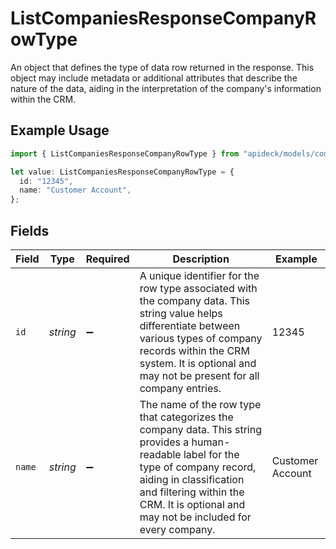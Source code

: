 # ListCompaniesResponseCompanyRowType

An object that defines the type of data row returned in the response. This object may include metadata or additional attributes that describe the nature of the data, aiding in the interpretation of the company's information within the CRM.

## Example Usage

```typescript
import { ListCompaniesResponseCompanyRowType } from "apideck/models/components";

let value: ListCompaniesResponseCompanyRowType = {
  id: "12345",
  name: "Customer Account",
};
```

## Fields

| Field                                                                                                                                                                                                                                                    | Type                                                                                                                                                                                                                                                     | Required                                                                                                                                                                                                                                                 | Description                                                                                                                                                                                                                                              | Example                                                                                                                                                                                                                                                  |
| -------------------------------------------------------------------------------------------------------------------------------------------------------------------------------------------------------------------------------------------------------- | -------------------------------------------------------------------------------------------------------------------------------------------------------------------------------------------------------------------------------------------------------- | -------------------------------------------------------------------------------------------------------------------------------------------------------------------------------------------------------------------------------------------------------- | -------------------------------------------------------------------------------------------------------------------------------------------------------------------------------------------------------------------------------------------------------- | -------------------------------------------------------------------------------------------------------------------------------------------------------------------------------------------------------------------------------------------------------- |
| `id`                                                                                                                                                                                                                                                     | *string*                                                                                                                                                                                                                                                 | :heavy_minus_sign:                                                                                                                                                                                                                                       | A unique identifier for the row type associated with the company data. This string value helps differentiate between various types of company records within the CRM system. It is optional and may not be present for all company entries.              | 12345                                                                                                                                                                                                                                                    |
| `name`                                                                                                                                                                                                                                                   | *string*                                                                                                                                                                                                                                                 | :heavy_minus_sign:                                                                                                                                                                                                                                       | The name of the row type that categorizes the company data. This string provides a human-readable label for the type of company record, aiding in classification and filtering within the CRM. It is optional and may not be included for every company. | Customer Account                                                                                                                                                                                                                                         |